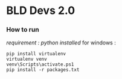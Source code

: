 # BLD Devs 2.0

### How to run
*requirement : python installed*
for windows :

```
pip install virtualenv
virtualenv venv
venv\Scripts\activate.ps1
pip install -r packages.txt
```
